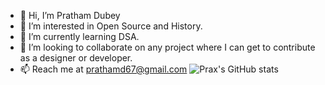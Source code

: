- 👋 Hi, I’m Pratham Dubey
- 👀 I’m interested in Open Source and History.
- 🌱 I’m currently learning DSA.
- 💞️ I’m looking to collaborate on any project where I can get to contribute as a designer or developer.
- 📫 Reach me at prathamd67@gmail.com
![Prax's GitHub stats](https://github-readme-stats.vercel.app/api?username=whyprax&show_icons=true)

<!---
whyprax/whyprax is a ✨ special ✨ repository because its `README.md` (this file) appears on your GitHub profile.
You can click the Preview link to take a look at your changes.
--->
